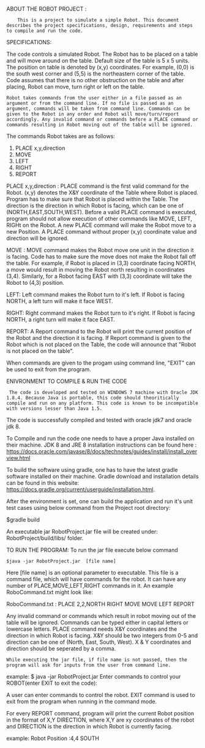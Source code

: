 ABOUT THE ROBOT PROJECT :

    	This is a project to simulate a simple Robot. This document describes the project specifications, design, requirements and steps to compile and run the code.

SPECIFICATIONS:

   The code controls a simulated Robot. The Robot has to be placed on a table and will move around on the table. Default size of the table is  5 x 5 units. The position on table is denoted by (x,y) coordinates. For example, (0,0) is the south west corner and (5,5) is the northeastern corner of the table. Code assumes that there is no other obstruction on the table and after placing, Robot can move, turn right or left on the table. 

    Robot takes commands from the user either in a file passed as an argument or from the command line. If no file is passed as an argument, commands will be taken from command line. Commands can be given to the Robot in any order and Robot will move/turn/report accordingly. Any invalid command or commands before a PLACE command or commands resulting in Robot moving out of the table will be ignored.

The commands Robot takes are as follows:

1. PLACE x,y,direction
2. MOVE
3. LEFT
4. RIGHT
5. REPORT

  PLACE x,y,direction : PLACE command is the first valid command for the Robot. (x,y) denotes the X&Y coordinate of the Table where Robot is placed. Program has to make sure that Robot is placed within the Table. The direction is the direction in which Robot is facing, which can be one of (NORTH,EAST,SOUTH,WEST). Before a valid PLACE command is executed, program should not allow execution of other commands like MOVE, LEFT, RIGHt on the Robot. A new PLACE command will make the Robot move to a new Position. A PLACE command without proper (x,y) coordinate value and direction will be ignored.
           
   MOVE : MOVE command makes the Robot move one unit in the direction it is facing. Code has to make sure the move does not make the Robot fall off the table. For example, if Robot is placed in (3,3) coordinate facing NORTH, a move would result in moving the Robot north resulting in coordinates (3,4). Similarly, for a Robot facing EAST with (3,3) coordinate will take the Robot to (4,3) position. 

   LEFT: Left command makes the Robot turn to it's left. If Robot is facing NORTH, a left turn will make it face WEST.

  RIGHT: Right command makes the Robot turn to it's right. If Robot is facing NORTH, a right turn will make it face EAST.

  REPORT: A Report command to the Robot will print the current position of the Robot and the direction it is facing. If Report command is given to the Robot which is not placed on the Table, the code will announce that "Robot is not placed on the table".

  When commands are given to the progam using command line, "EXIT" can be used to exit from the program. 

ENIVRONMENT TO COMPILE & RUN THE CODE

     The code is developed and tested on WINDOWS 7 machine with Oracle JDK 1.8.4. Because Java is portable, this code should theoritically compile and run on any platform. This code is known to be incompatible with versions lesser than Java 1.5.
 
  The code is successfully compiled and tested with oracle jdk7 and oracle jdk 8.

    
   To Compile and run the code one needs to have a proper Java installed on their machine. JDK 8 and JRE 8 installation instructions can be found here : https://docs.oracle.com/javase/8/docs/technotes/guides/install/install_overview.html

   To build the software using gradle, one has to have the latest gradle software installed on their machine. Gradle download and installation details can be found in this website: https://docs.gradle.org/current/userguide/installation.html.

   After the environment is set, one can build the application and run it's unit test cases using below command from the Project root directory:
   
   $gradle build

   An executable jar RobotProject.jar file will be created under:  RobotProject/build/libs/ folder. 


TO RUN THE PROGRAM: 
   To run the jar file execute below command

	$java -jar RobotProject.jar  [file name]

   Here [file name] is an optional parameter to executable. This file is a command file, which will have commands for the robot. It can have any number of PLACE,MOVE,LEFT,RIGHT commands in it. 
An example RoboCommand.txt might look like:

RoboCommand.txt :
PLACE 2,2,NORTH
RIGHT
MOVE
MOVE
LEFT
REPORT
       

   Any invalid command or commands which result in robot moving out of the table will be ignored. Commands can be typed either in capital letters or lowercase letters. PLACE command needs X&Y coordinates and the direction in which Robot is facing. X&Y should be two integers from 0-5 and direction can be one of (North, East, South, West). X & Y coordinates and direction should be seperated by a comma.

    While executing the jar file, if file name is not passed, then the program will ask for inputs from the user from command line.

example:
$ java -jar RobotProject.jar
Enter commands to control your ROBOT(enter EXIT to exit the code):

   A user can enter commands to control the robot. EXIT command is used to exit from the program when running in the command mode.

  For every REPORT command, program will print the current Robot position in the format of X,Y DIRECTION, where X,Y are xy coordinates of the robot and DIRECTION is the direction in which Robot is currently facing. 

  example:
	Robot Position :4,4 SOUTH











